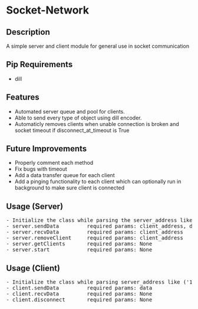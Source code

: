 Socket-Network
==============


Description
-----------
A simple server and client module for general use in socket communication


Pip Requirements
------------
- dill


Features
--------
- Automated server queue and pool for clients.
- Able to send every type of object using dill encoder.
- Automaticly removes clients when unable connection is broken and socket timeout if disconnect_at_timeout is True


Future Improvements
-------------------
- Properly comment each method
- Fix bugs with timeout
- Add a data transfer queue for each client
- Add a pinging functionality to each client which can optionally run in background to make sure client is connected


Usage (Server)
--------------
<pre>
- Initialize the class while parsing the server_address like ('192.168.10.100', 1234)
- server.sendData         required params: client_address, data   # sends data to client_address
- server.recvData         required params: client_address         # receives data from client_address
- server.removeClient     required params: client_address         # removes client matching client_address
- server.getClients       required params: None                   # returns a list of all client addresses in server.client_pool
- server.start            required params: None                   # starts threads that will run in the background with the server 
</pre>


Usage (Client)
--------------
<pre>
- Initialize the class while parsing server_address like ('192.168.10.100', 1234) (This will connect you automatilcally)
- client.sendData         required params: data                   # sends data to server
- client.recvData         required params: None                   # receives data from server
- client.disconnect       required params: None                   # disconnects from server
</pre>